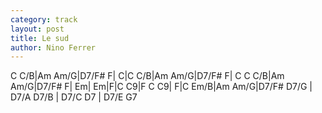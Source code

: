 ```yaml
---
category: track
layout: post
title: Le sud
author: Nino Ferrer
---
```


<canvas class="chords">C C/B|Am Am/G|D7/F# F| C|C C/B|Am Am/G|D7/F# F| C
C C/B|Am Am/G|D7/F# F| Em| Em|F|C C9|F
 C C9| F|C Em/B|Am Am/G|D7/F# D7/G | D7/A D7/B | D7/C D7 | D7/E G7</canvas>





